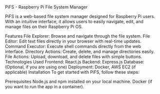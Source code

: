 PiFS - Raspberry Pi File System Manager
<!-- Replace with your logo image path -->

PiFS is a web-based file system manager designed for Raspberry Pi users. With an intuitive interface, it allows users to easily navigate, edit, and manage files on their Raspberry Pi OS.

Features
File Explorer: Browse and navigate through the file system.
File Editor: Edit text files directly in your browser with real-time updates.
Command Executor: Execute shell commands directly from the web interface.
Directory Actions: Create, delete, and manage directories easily.
File Actions: Upload, download, and delete files with simple buttons.
Technologies Used
Frontend: React.js
Backend: Express.js
Database: (Optional, if you are using one)
Deployment: Docker, AWS EC2 (if applicable)
Installation
To get started with PiFS, follow these steps:

Prerequisites
Node.js and npm installed on your local machine.
Docker (if you want to run the app in a container).